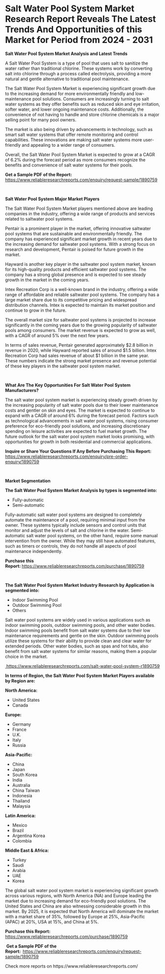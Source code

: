 <p><h1>Salt Water Pool System Market Research Report Reveals The Latest Trends And Opportunities of this Market for Period from 2024 - 2031</h1></p><p><strong>Salt Water Pool System Market Analysis and Latest Trends</strong></p>
<p><p>A Salt Water Pool System is a type of pool that uses salt to sanitize the water rather than traditional chlorine. These systems work by converting salt into chlorine through a process called electrolysis, providing a more natural and gentle alternative to traditional pool maintenance.</p><p>The Salt Water Pool System Market is experiencing significant growth due to the increasing demand for more environmentally friendly and low-maintenance pool solutions. Consumers are increasingly turning to salt water systems as they offer benefits such as reduced skin and eye irritation, softer water, and lower ongoing maintenance costs. Additionally, the convenience of not having to handle and store chlorine chemicals is a major selling point for many pool owners.</p><p>The market is also being driven by advancements in technology, such as smart salt water systems that offer remote monitoring and control capabilities. These innovations are making salt water systems more user-friendly and appealing to a wider range of consumers.</p><p>Overall, the Salt Water Pool System Market is expected to grow at a CAGR of 6.2% during the forecast period as more consumers recognize the benefits and convenience of salt water systems for their pools.</p></p>
<p><strong>Get a Sample PDF of the Report:&nbsp;</strong> <a href="https://www.reliableresearchreports.com/enquiry/request-sample/1890759">https://www.reliableresearchreports.com/enquiry/request-sample/1890759</a></p>
<p>&nbsp;</p>
<p><strong>Salt Water Pool System Major Market Players</strong></p>
<p><p>The Salt Water Pool System Market players mentioned above are leading companies in the industry, offering a wide range of products and services related to saltwater pool systems. </p><p>Pentair is a prominent player in the market, offering innovative saltwater pool systems that are sustainable and environmentally friendly. The company has experienced significant market growth in recent years due to the increasing demand for saltwater pool systems. With a strong focus on research and development, Pentair is poised for future growth in the market.</p><p>Hayward is another key player in the saltwater pool system market, known for its high-quality products and efficient saltwater pool systems. The company has a strong global presence and is expected to see steady growth in the market in the coming years. </p><p>Intex Recreation Corp is a well-known brand in the industry, offering a wide range of affordable and reliable saltwater pool systems. The company has a large market share due to its competitive pricing and widespread distribution channels. Intex is expected to maintain its market position and continue to grow in the future.</p><p>The overall market size for saltwater pool systems is projected to increase significantly in the coming years due to the growing popularity of saltwater pools among consumers. The market revenue is expected to grow as well, with a CAGR of around 5% over the next few years. </p><p>In terms of sales revenue, Pentair generated approximately $2.8 billion in revenue in 2020, while Hayward reported sales of around $1.5 billion. Intex Recreation Corp had sales revenue of about $1 billion in the same year. These numbers indicate the strong market presence and revenue potential of these key players in the saltwater pool system market.</p></p>
<p>&nbsp;</p>
<p><strong>What Are The Key Opportunities For Salt Water Pool System Manufacturers?</strong></p>
<p><p>The salt water pool system market is experiencing steady growth driven by the increasing popularity of salt water pools due to their lower maintenance costs and gentler on skin and eyes. The market is expected to continue to expand with a CAGR of around 6% during the forecast period. Factors such as technological advancements in salt water pool systems, rising consumer preference for eco-friendly pool solutions, and increasing discretionary spending on leisure activities are expected to fuel market growth. The future outlook for the salt water pool system market looks promising, with opportunities for growth in both residential and commercial applications.</p></p>
<p><strong>Inquire or Share Your Questions If Any Before Purchasing This Report:</strong> <a href="https://www.reliableresearchreports.com/enquiry/pre-order-enquiry/1890759">https://www.reliableresearchreports.com/enquiry/pre-order-enquiry/1890759</a></p>
<p>&nbsp;</p>
<p><strong>Market Segmentation</strong></p>
<p><strong>The Salt Water Pool System Market Analysis by types is segmented into:</strong></p>
<p><ul><li>Fully-automatic</li><li>Semi-automatic</li></ul></p>
<p><p>Fully-automatic salt water pool systems are designed to completely automate the maintenance of a pool, requiring minimal input from the owner. These systems typically include sensors and control units that monitor and adjust the levels of salt and chlorine in the water. Semi-automatic salt water pool systems, on the other hand, require some manual intervention from the owner. While they may still have automated features, such as timers or controls, they do not handle all aspects of pool maintenance independently.</p></p>
<p><strong>Purchase this Report:&nbsp;</strong><a href="https://www.reliableresearchreports.com/purchase/1890759">https://www.reliableresearchreports.com/purchase/1890759</a></p>
<p>&nbsp;</p>
<p><strong>The Salt Water Pool System Market Industry Research by Application is segmented into:</strong></p>
<p><ul><li>Indoor Swimming Pool</li><li>Outdoor Swimming Pool</li><li>Others</li></ul></p>
<p><p>Salt water pool systems are widely used in various applications such as indoor swimming pools, outdoor swimming pools, and other water bodies. Indoor swimming pools benefit from salt water systems due to their low maintenance requirements and gentle on the skin. Outdoor swimming pools utilize these systems for their ability to provide clean and clear water for extended periods. Other water bodies, such as spas and hot tubs, also benefit from salt water systems for similar reasons, making them a popular choice in the market.</p></p>
<p><a href="https://www.reliableresearchreports.com/salt-water-pool-system-r1890759">&nbsp;https://www.reliableresearchreports.com/salt-water-pool-system-r1890759</a></p>
<p><strong>In terms of Region, the Salt Water Pool System Market Players available by Region are:</strong></p>
<p>
    <p> <strong> North America: </strong>
        <ul>
            <li>United States</li>
            <li>Canada</li>
        </ul>
        </p> 
    <p> <strong> Europe: </strong>
        <ul>
            <li>Germany</li>
            <li>France</li>
            <li>U.K.</li>
            <li>Italy</li>
            <li>Russia</li>
        </ul>
        </p> 
    <p> <strong> Asia-Pacific: </strong>
        <ul>
            <li>China</li>
            <li>Japan</li>
            <li>South Korea</li>
            <li>India</li>
            <li>Australia</li>
            <li>China Taiwan</li>
            <li>Indonesia</li>
            <li>Thailand</li>
            <li>Malaysia</li>
        </ul>
        </p> 
    <p> <strong> Latin America: </strong>
        <ul>
            <li>Mexico</li>
            <li>Brazil</li>
            <li>Argentina Korea</li>
            <li>Colombia</li>
        </ul>
        </p> 
    <p> <strong> Middle East & Africa: </strong>
        <ul>
            <li>Turkey</li>
            <li>Saudi</li>
            <li>Arabia</li>
            <li>UAE</li>
            <li>Korea</li>
        </ul>
    </p>
    </p>
<p><p>The global salt water pool system market is experiencing significant growth across various regions, with North America (NA) and Europe leading the market due to increasing demand for eco-friendly pool solutions. The United States and China are also witnessing considerable growth in this market. By 2025, it is expected that North America will dominate the market with a market share of 35%, followed by Europe at 25%, Asia-Pacific (APAC) at 20%, USA at 15%, and China at 5%.</p></p>
<p><strong>Purchase this Report: </strong><a href="https://www.reliableresearchreports.com/purchase/1890759">https://www.reliableresearchreports.com/purchase/1890759</a></p>
<p>&nbsp;<strong>Get a Sample PDF of the Report:&nbsp;&nbsp;</strong><a href="https://www.reliableresearchreports.com/enquiry/request-sample/1890759">https://www.reliableresearchreports.com/enquiry/request-sample/1890759</a></p>
<p><strong></strong></p>
<p>Check more reports on https://www.reliableresearchreports.com/</p>